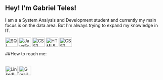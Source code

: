 
## Hey! I'm Gabriel Teles!
I am a a System Analysis and Development student and currently my main focus is on the data area. But I'm always trying to expand my knowledge in IT.

<div style="display: inline_block'> <br>
<img align= "center" alt="Python" height="30" width="40" src="https://cdn.jsdelivr.net/gh/devicons/devicon@latest/icons/python/python-original.svg" >
<img align= "center" alt="SQL" height="30" width="40" src="https://cdn.jsdelivr.net/gh/devicons/devicon@latest/icons/azuresqldatabase/azuresqldatabase-original.svg" >
<img align= "center" alt="JavaScript" height="30" width="40" src="https://cdn.jsdelivr.net/gh/devicons/devicon@latest/icons/javascript/javascript-original.svg" >
<img align= "center" alt="CSS3" height="30" width="40" src="https://cdn.jsdelivr.net/gh/devicons/devicon@latest/icons/xml/xml-original.svg" >
<img align= "center" alt="HTML5" height="30" width="40" src="https://cdn.jsdelivr.net/gh/devicons/devicon@latest/icons/html5/html5-original.svg" >
<img align= "center" alt="CSS3" height="30" width="40" src="https://cdn.jsdelivr.net/gh/devicons/devicon@latest/icons/css3/css3-original.svg" >

##How to reach me:
<div style="display: inline_block"><br>
  <a href="https://www.linkedin.com/in/gabriel-teles-950b8b327/" target="_blank">
    <img align="center" alt="LinkedIn" height="30" width="40" src="https://cdn.jsdelivr.net/gh/devicons/devicon@latest/icons/linkedin/linkedin-original.svg">
  </a>
  <a href="mailto:gabrieltelescdev@gmail.com">
    <img align="center" alt="Gmail" height="30" width="40" src="https://img.icons8.com/?size=100&id=P7UIlhbpWzZm&format=png&color=000000">
  </a>
</div>
